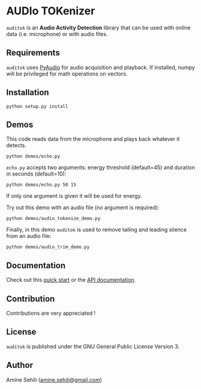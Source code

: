 AUDIo TOKenizer
===============

`auditok` is an **Audio Activity Detection** library that can be used with online data (i.e. microphone) or with audio files.

Requirements
------------
`auditok` uses [PyAudio](http://people.csail.mit.edu/hubert/pyaudio/) for audio acquisition and playback.
If installed, numpy  will be privileged for math operations on vectors.

Installation
------------
    python setup.py install

Demos
-----
This code reads data from the microphone and plays back whatever it detects.

    python demos/echo.py

`echo.py` accepts two arguments: energy threshold (default=45) and duration in seconds (default=10):

    python demos/echo.py 50 15

   If only one argument is given it will be used for energy.
   
Try out this demo with an audio file (no argument is required):

    python demos/audio_tokenize_demo.py

Finally, in this demo `auditok` is used to remove tailing and leading silence from an audio file:

    python demos/audio_trim_demo.py

Documentation
-------------

Check out this [quick start](https://github.com/amsehili/auditok/blob/master/quickstart.rst) or the  [API documentation](http://amsehili.github.io/auditok/pdoc/).


Contribution
------------
Contributions are very appreciated !

License
-------
`auditok` is published under the GNU General Public License Version 3.

Author
------
Amine Sehili (<amine.sehili@gmail.com>)

